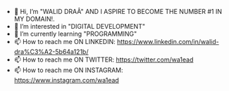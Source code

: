 - 👋 Hi, I’m "WALID DRAÂ"
AND I ASPIRE TO BECOME THE NUMBER #1 IN MY DOMAIN!.
- 👀 I’m interested in "DIGITAL DEVELOPMENT"
- 🌱 I’m currently learning "PROGRAMMING"
- 📫 How to reach me ON LINKEDIN: https://www.linkedin.com/in/walid-dra%C3%A2-5b64a121b/
- 📫 How to reach me ON TWITTER: https://twitter.com/wa1ead
- 📫 How to reach me ON INSTAGRAM: https://www.instagram.com/wa1ead

<!---
wa1ead/wa1ead is a ✨ special ✨ repository because its `README.md` (this file) appears on your GitHub profile.
You can click the Preview link to take a look at your changes.
--->
